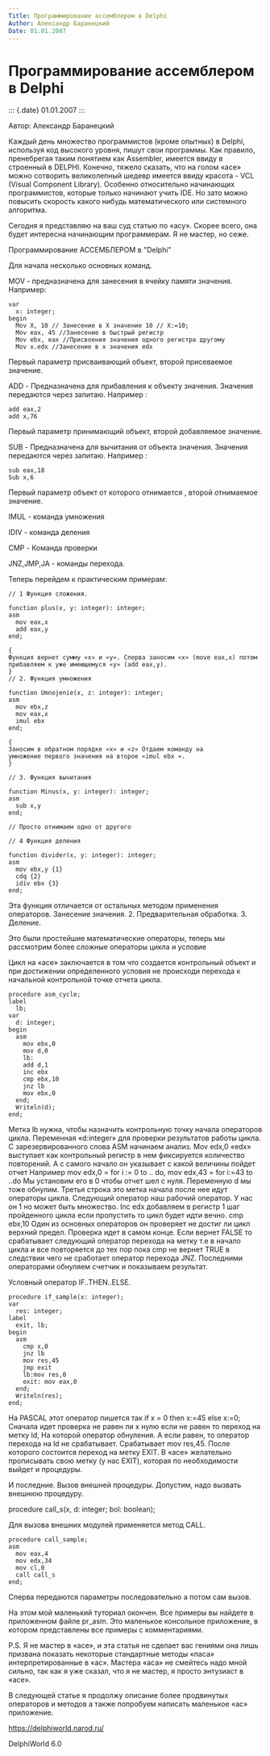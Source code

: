 ```yaml
---
Title: Программирование ассемблером в Delphi
Author: Александр Баранецкий
Date: 01.01.2007
---
```



Программирование ассемблером в Delphi
=====================================

::: {.date}
01.01.2007
:::

Автор: Александр Баранецкий

Каждый день множество программистов (кроме опытных) в Delphi, используя
код высокого уровня, пишут свои программы. Как правило, пренебрегая
таким понятием как Assembler, имеется ввиду в строенный в DELPHI.
Конечно, тяжело сказать, что на голом «асе» можно сотворить великолепный
шедевр имеется ввиду красота - VCL (Visual Component Library). Особенно
относительно начинающих программистов, которые только начинают учить
IDE. Но зато можно повысить скорость какого нибудь математического или
системного алгоритма.

Сегодня я представляю на ваш суд статью по «асу». Скорее всего, она
будет интересна начинающим программерам. Я не мастер, но сеже.

Программирование АССЕМБЛЕРОМ в "Delphi"

Для начала несколько основных команд.

MOV - предназначена для занесения в ячейку памяти значения. Например:

    var
      x: integer;
    begin
      Mov X, 10 // Занесение в Х значение 10 // X:=10;
      Mov eax, 45 //Занесение в быстрый регистр
      Mov ebx, eax //Присвоения значения одного регистра другому
      Mov x.edx //Занесение в х значения edx

Первый параметр присваивающий объект, второй присеваемое значение.

ADD - Предназначена для прибавления к объекту значения. Значения
передаются через запитаю. Например :

    add eax,2
    add x,76 

Первый параметр принимающий объект, второй добавляемое значение.

SUB - Предназначена для вычитания от объекта значения. Значения
передаются через запитаю. Например :

    sub eax,18
    Sub x,6 

Первый параметр объект от которого отнимается , второй отнимаемое
значение.

IMUL - команда умножения

IDIV - команда деления

CMP - Команда проверки

JNZ,JMP,JA - команды перехода.

Теперь перейдем к практическим примерам:

    // 1 Функция сложения.
     
    function plus(x, y: integer): integer;
    asm
      mov eax,x
      add eax,y
    end;
     
    {
    Функция вернет сумму «x» и «y». Сперва заносим «х» (move eax,x) потом
    прибавляем к уже имеющемуся «y» (add eax,y).
    }
    // 2. Функция умножения
     
    function Umnojenie(x, z: integer): integer;
    asm
      mov ebx,z
      mov eax,x
      imul ebx
    end;
     
    {
    Заносим в обратном порядке «x» и «z» Отдаем команду на
    умножение первого значения на второе «imul ebx ».
    }
     
    // 3. Функция вычитания
     
    function Minus(x, y: integer): integer;
    asm
      sub x,y
    end;
     
    // Просто отнимаем одно от другого
     
    // 4 Функция деления
     
    function divider(x, y: integer): integer;
    asm
      mov ebx,y {1}
      cdq {2}
      idiv ebx {3}
    end;

Эта функция отличается от остальных методом применения операторов.
Занесение значения. 2. Предварительная обработка. 3. Деление.

Это были простейшие математические операторы, теперь мы рассмотрим более
сложные операторы цикла и условие

Цикл на «асе» заключается в том что создается контрольный объект и при
достижении определенного условия не происходи перехода к начальной
контрольной точке отчета цикла.

    procedure asm_cycle;
    label
      lb;
    var
      d: integer;
    begin
      asm
        mov ebx,0
        mov d,0
        lb:
        add d,1
        inc ebx
        cmp ebx,10
        jnz lb
        mov ebx,0
      end;
      Writeln(d);
    end;

Метка lb нужна, чтобы назначить контрольную точку начала операторов
цикла. Переменная «d:integer» для проверки результатов работы цикла. С
зарезервированного слова ASM начинаем анализ. Mov edx,0 «edx» выступает
как контрольный регистр в нем фиксируется количество повторений. А с
самого начало он указывает с какой величины пойдет отчет Например mov
edx,0 = for i := 0 to .. do, mov edx,43 = for i:=43 to ..do Мы установим
его в 0 чтобы отчет шел с нуля. Переменную d мы тоже обнулим. Третья
строка это метка начала после нее идут операторы цикла. Следующий
оператор наш рабочий оператор. У нас он 1 но может быть множество. Inc
edx добавляем в регистр 1 шаг пройденного цикла если пропустить то цикл
будет идти вечно. cmp ebx,10 Один из основных операторов он проверяет не
достиг ли цикл верхний предел. Проверка идет в самом конце. Если вернет
FALSE то срабатывает следующий оператор перехода на метку т.е в начало
цикла и все повторяется до тех пор пока cmp не вернет TRUE в следствии
чего не сработает оператор перехода JNZ. Последними операторами обнуляем
счетчик и показываем результат.

Условный оператор IF..THEN..ELSE.

    procedure if_sample(x: integer);
    var
      res: integer;
    label
      exit, lb;
    begin
      asm
        cmp x,0
        jnz lb
        mov res,45
        jmp exit
        lb:mov res,0
        exit: mov eax,0
      end;
      Writeln(res);
    end;

На PASCAL этот оператор пишется так if x = 0 then x:=45 else x:=0;
Сначала идет проверка не равен ли х нулю если не равен то переход на
метку ld, На которой оператор обнуления. А если равен, то оператор
перехода на ld не срабатывает. Срабатывает mov res,45. После которого
состоится переход на метку EXIT. В «асе» желательно прописывать свою
метку (у нас EXIT), которая по необходимости выйдет и процедуры.

И последние. Вызов внешней процедуры. Допустим, надо вызвать внешнюю
процедуру.

procedure call\_s(x, d: integer; bol: boolean);

Для вызова внешних модулей применяется метод CALL.

    procedure call_sample;
    asm
      mov eax,4
      mov edx,34
      mov cl,0
      call call_s
    end;

Сперва передаются параметры последовательно а потом сам вызов.

На этом мой маленький туториал окончен. Все примеры вы найдете в
приложенном файле pr\_asm. Это маленькое консольное приложение, в
котором представлены все примеры с комментариями.

P.S. Я не мастер в «асе», и эта статья не сделает вас гениями она лишь
призвана показать некоторые стандартные методы «паса» интерпретированные
в «ас». Мастера «аса» не смейтесь надо мной сильно, так как я уже
сказал, что я не мастер, я просто энтузиаст в «асе».

В следующей статье я продолжу описание более продвинутых операторов и
методов а также попробуем написать маленькое «ас» приложение.

<https://delphiworld.narod.ru/>

DelphiWorld 6.0
